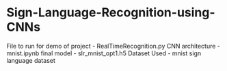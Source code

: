# Sign-Language-Recognition-using-CNNs
File to run for demo of project - RealTimeRecognition.py
CNN architecture - mnist.ipynb
final model - slr_mnist_opt1.h5
Dataset Used - mnist sign language dataset
